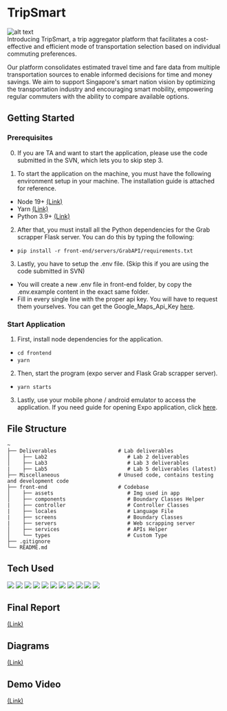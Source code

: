 # TripSmart
![alt text](./tripsmart.gif)   
Introducing TripSmart, a trip aggregator platform that facilitates a cost-effective and efficient mode of transportation selection based on individual commuting preferences. 

Our platform consolidates estimated travel time and fare data from multiple transportation sources to enable informed decisions for time and money savings. We aim to support Singapore's smart nation vision by optimizing the transportation industry and encouraging smart mobility, empowering regular commuters with the ability to compare available options.

## Getting Started

### Prerequisites

0. If you are TA and want to start the application, please use the code submitted in the SVN, which lets you to skip step 3.

1. To start the application on the machine, you must have the following environment setup in your machine. The installation guide is attached for reference.
* Node 19+ <a href="https://nodejs.org/en">(Link)</a>
* Yarn <a href="https://classic.yarnpkg.com/lang/en/docs/install/">(Link)</a>
* Python 3.9+ <a href="https://www.python.org/downloads/">(Link)</a>

2. After that, you must install all the Python dependencies for the Grab scrapper Flask server. You can do this by typing the following:
* ``` pip install -r front-end/servers/GrabAPI/requirements.txt ```

3. Lastly, you have to setup the .env file. (Skip this if you are using the code submitted in SVN)
* You will create a new .env file in front-end folder, by copy the .env.example content in the exact same folder.
* Fill in every single line with the proper api key. You will have to request them yourselves. You can get the Google_Maps_Api_Key <a href="https://developers.google.com/maps/documentation/javascript">here</a>.

### Start Application

1. First, install node dependencies for the application.
* ``` cd frontend ```   
* ``` yarn ```
2. Then, start the program (expo server and Flask Grab scrapper server).
* ``` yarn starts ```
3. Lastly, use your mobile phone / android emulator to access the application. If you need guide for opening Expo application, click <a href="https://docs.expo.dev/workflow/run-on-device/">here</a>.

## File Structure
```
~
├── Deliverables                    # Lab deliverables
│    ├── Lab2                          # Lab 2 deliverables
│    ├── Lab3                          # Lab 3 deliverables
|    ├── Lab5                          # Lab 5 deliverables (latest)
├── Miscellaneous                   # Unused code, contains testing and development code
├── front-end                       # Codebase
│    ├── assets                        # Img used in app
│    ├── components                    # Boundary Classes Helper
|    ├── controller                    # Controller Classes
|    ├── locales                       # Language File
|    ├── screens                       # Boundary Classes
|    ├── servers                       # Web scrapping server
│    ├── services                      # APIs Helper
│    └── types                         # Custom Type
├── .gitignore
└── README.md
```

## Tech Used  
  <p>
    <img src="https://img.shields.io/badge/Expo-8b0000?style=for-the-badge&logo=expo" />
    <img src="https://img.shields.io/badge/yarn-096AB0?style=for-the-badge&logo=yarn" />
    <img src="https://img.shields.io/badge/typescript-8b7700?style=for-the-badge&logo=typescript" />
    <img src="https://img.shields.io/badge/python-096AB?style=for-the-badge&logo=python" />
    <img src="https://img.shields.io/badge/selenium-8b0080?style=for-the-badge&logo=selenium" />
    <img src="https://img.shields.io/badge/flask-7C96AB?style=for-the-badge&logo=flask" /> 
    <img src="https://img.shields.io/badge/Socket.io-701430?style=for-the-badge&logo=socketdotio" /> 
    <img src="https://img.shields.io/badge/mongodb-536AB0?style=for-the-badge&logo=mongodb" />
    <img src="https://img.shields.io/badge/react-5b7700?style=for-the-badge&logo=react" />
    <img src="https://img.shields.io/badge/npm-8096Af?style=for-the-badge&logo=npm" />
    <img src="https://img.shields.io/badge/googlemaps-fbff80?style=for-the-badge&logo=googlemaps" />
  </p>

## Final Report   
<a href="/Deliverables/Lab5/SRS.pdf">(Link)</a>
## Diagrams   
<a href="/Deliverables/Lab5/Diagrams">(Link)</a>
## Demo Video
<a href="https://www.youtube.com/watch?v=--SPR8MP-l4">(Link)</a>
